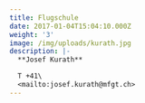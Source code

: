 ```yaml
---
title: Flugschule
date: 2017-01-04T15:04:10.000Z
weight: '3'
image: /img/uploads/kurath.jpg
description: |-
  **Josef Kurath**

  T +41\
  <mailto:josef.kurath@mfgt.ch>
---
```


